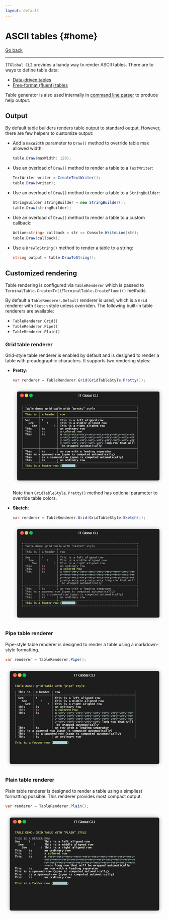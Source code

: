 ```yaml
---
layout: default
---
```

# ASCII tables {#home}

[Go back](..#home)

---

`ITGlobal CLI` provides a handy way to render ASCII tables.
There are to ways to define table data:

* [Data-driven tables](data-driven)
* [Free-format (fluent) tables](fluent)

Table generator is also used internally in [command line parser](../parser) to produce help output.

## Output

By default table builders renders table output to standard output.
However, there are few helpers to customize output:

* Add a `maxWidth` parameter to `Draw()` method to override table max allowed width:
  
  ```csharp
  table.Draw(maxWidth: 120);
  ```

* Use an overload of `Draw()` method to render a table to a `TextWriter`:

  ```csharp
  TextWriter writer = CreateTextWriter();
  table.Draw(writer);
  ```

* Use an overload of `Draw()` method to render a table to a `StringBuilder`:

  ```csharp
  StringBuilder stringBuilder = new StringBuilder();
  table.Draw(stringBuilder);
  ```

* Use an overload of `Draw()` method to render a table to a custom callback:

  ```csharp
  Action<string> callback = str => Console.WriteLine(str);
  table.Draw(callback);
  ```

* Use a `DrawToString()` method to render a table to a string:

  ```csharp
  string output = table.DrawToString();
  ```

## Customized rendering

Table rendering is configured via `TableRenderer` which is passed
to `TerminalTable.Create<T>()`/`TerminalTable.CreateFluent()` methods.

By default a `TableRenderer.Default` renderer is used,
which is a `Grid` renderer with `Sketch` style unless overriden.
The following built-in table renderers are available:

* `TableRenderer.Grid()`
* `TableRenderer.Pipe()`
* `TableRenderer.Plain()`

### Grid table renderer

Grid-style table renderer is enabled by default and is designed to render a table with preudographic characters.
It supports two rendering styles:

* **Pretty**:

  ```csharp
  var renderer = TableRenderer.Grid(GridTableStyle.Pretty());
  ```
  
  ![](grid-pretty.gif)

  Note than `GridTableStyle.Pretty()` method has optional parameter to override table colors.

* **Sketch**:

  ```csharp
  var renderer = TableRenderer.Grid(GridTableStyle.Sketch());
  ```
  
  ![](grid-sketch.gif)

### Pipe table renderer

Pipe-style table renderer is designed to render a table using a markdown-style formatting.

```csharp
var renderer = TableRenderer.Pipe();
```
  
![](pipe.gif)

### Plain table renderer

Plain table renderer is designed to render a table using a simpliest formatting possible.
This renderer provides most compact output.

```csharp
var renderer = TableRenderer.Plain();
```
  
![](plain.gif)
